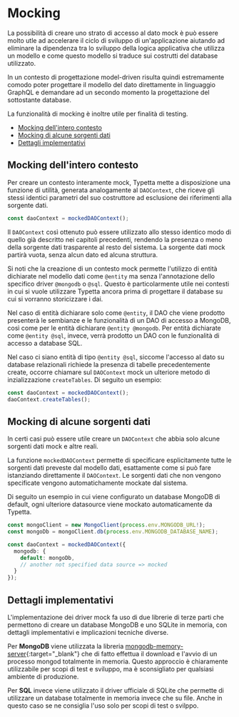# Mocking

La possibilità di creare uno strato di accesso al dato mock è può essere molto utle ad accelerare il ciclo di sviluppo di un'applicazione aiutando ad eliminare la dipendenza tra lo sviluppo della logica applicativa che utilizza un modello e come questo modello si traduce sui costrutti del database utilizzato. 

In un contesto di progettazione model-driven risulta quindi estremamente comodo poter progettare il modello del dato direttamente in linguaggio GraphQL e demandare ad un secondo momento la progettazione del sottostante database.

La funzionalità di mocking è inoltre utile per finalità di testing.

  - [Mocking dell'intero contesto](#mocking-dellintero-contesto)
  - [Mocking di alcune sorgenti dati](#mocking-di-alcune-sorgenti-dati)
  - [Dettagli implementativi](#dettagli-implementativi)

## Mocking dell'intero contesto

Per creare un contesto interamente mock, Typetta mette a disposizione una funzione di utilità, generata analogamente al ``DAOContext``, che riceve gli stessi identici parametri del suo costruttore ad esclusione dei riferimenti alla sorgente dati. 

```typescript
const daoContext = mockedDAOContext();
```

Il ``DAOContext`` così ottenuto può essere utilizzato allo stesso identico modo di quello già descritto nei capitoli precedenti, rendendo la presenza o meno della sorgente dati trasparente al resto del sistema. La sorgente dati mock partirà vuota, senza alcun dato ed alcuna struttura.

Si noti che la creazione di un contesto mock permette l'utilizzo di entità dichiarate nel modello dati come ``@entity`` ma senza l'annotazione dello specifico driver ``@mongodb`` o ``@sql``. Questo è particolarmente utile nei contesti in cui si vuole utilizzare Typetta ancora prima di progettare il database su cui si vorranno storicizzare i dai.

Nel caso di entità dichiarare solo come ``@entity``, il DAO che viene prodotto presenterà le sembianze e le funzionalità di un DAO di accesso a MongoDB, così come per le entità dichiarare ``@entity @mongodb``. Per entità dichiarate come ``@entity @sql``, invece, verrà prodotto un DAO con le funzionalità di accesso a database SQL. 

Nel caso ci siano entità di tipo ``@entity @sql``, siccome l'accesso al dato su database relazionali richiede la presenza di tabelle precedentemente create, occorre chiamare sul ``DAOContext`` mock un ulteriore metodo di inzializzazione ``createTables``. Di seguito un esempio:

```typescript
const daoContext = mockedDAOContext();
daoContext.createTables();
```

## Mocking di alcune sorgenti dati

In certi casi può essere utile creare un ``DAOContext`` che abbia solo alcune sorgenti dati mock e altre reali. 

La funzione ``mockedDAOContext`` permette di specificare esplicitamente tutte le sorgenti dati preveste dal modello dati, esattamente come si può fare istanziando direttamente il ``DAOContext``. Le sorgenti dati che non vengono specificate vengono automatichamente mockate dal sistema.

Di seguito un esempio in cui viene configurato un database MongoDB di default, ogni ulteriore datasource viene mockato automaticamente da Typetta.

```typescript
const mongoClient = new MongoClient(process.env.MONGODB_URL!);
const mongoDb = mongoClient.db(process.env.MONGODB_DATABASE_NAME);

const daoContext = mockedDAOContext({
  mongodb: {
    default: mongoDb,
    // another not specified data source => mocked
  }
});
```

## Dettagli implementativi

L'implementazione dei driver mock fa uso di due librerie di terze parti che permettono di creare un database MongoDB e uno SQLite in memoria, con dettagli implementativi e implicazioni tecniche diverse.

Per **MongoDB** viene utilizzata la libreria [mongodb-memory-server](https://github.com/nodkz/mongodb-memory-server){:target="_blank"} che di fatto effettua il download e l'avvio di un processo mongod totalmente in memoria. Questo approccio è chiaramente utilizzabile per scopi di test e sviluppo, ma è sconsigliato per qualsiasi ambiente di produzione.

Per **SQL** invece viene utilizzato il driver ufficiale di SQLite che permette di utilizzare un database totalmente in memoria invece che su file. Anche in questo caso se ne consiglia l'uso solo per scopi di test o svilppo.